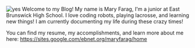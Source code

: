 
![yes]({{site.baseurl}}/yes.png) Welcome to my Blog! My name is Mary Farag, I'm a junior at East Brunswick High School. I love coding robots, playing lacrosse, and learning new things! I am currently documenting my life during these crazy times! 

You can find my resume, my accomplishments, and learn more about me here: https://sites.google.com/ebnet.org/maryfarag/home




 
